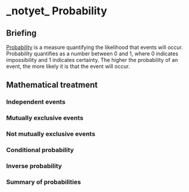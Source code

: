 # \_notyet\_ Probability

## Briefing
[Probability](https://en.wikipedia.org/wiki/Probability) is a measure quantifying the likelihood that events will occur. Probability quantifies as a number between 0 and 1, where 0 indicates impossibility and 1 indicates certainty. The higher the probability of an event, the more likely it is that the event will occur.


## Mathematical treatment

### Independent events


### Mutually exclusive events


### Not mutually exclusive events


### Conditional probability


### Inverse probability


### Summary of probabilities
